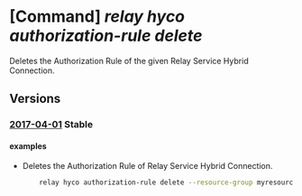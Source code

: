 # [Command] _relay hyco authorization-rule delete_

Deletes the Authorization Rule of the given Relay Service Hybrid Connection.

## Versions

### [2017-04-01](/Resources/mgmt-plane/L3N1YnNjcmlwdGlvbnMve30vcmVzb3VyY2Vncm91cHMve30vcHJvdmlkZXJzL21pY3Jvc29mdC5yZWxheS9uYW1lc3BhY2VzL3t9L2h5YnJpZGNvbm5lY3Rpb25zL3t9L2F1dGhvcml6YXRpb25ydWxlcy97fQ==/2017-04-01.xml) **Stable**

<!-- mgmt-plane /subscriptions/{}/resourcegroups/{}/providers/microsoft.relay/namespaces/{}/hybridconnections/{}/authorizationrules/{} 2017-04-01 -->

#### examples

- Deletes the Authorization Rule of Relay Service Hybrid Connection.
    ```bash
        relay hyco authorization-rule delete --resource-group myresourcegroup --namespace-name mynamespace --hybrid-connection-name myhyco --name myauthorule
    ```
